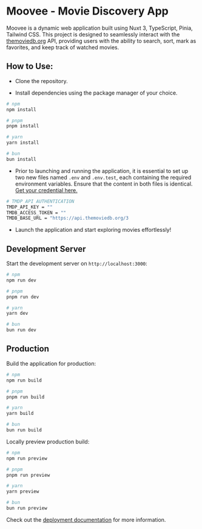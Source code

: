 # **Moovee - Movie Discovery App**

Moovee is a dynamic web application built using Nuxt 3, TypeScript, Pinia, Tailwind CSS. This project is designed to seamlessly interact with the [themoviedb.org](https://themoviedb.org) API, providing users with the ability to search, sort, mark as favorites, and keep track of watched movies.

## **How to Use:**

* Clone the repository.

* Install dependencies using the package manager of your choice.

```bash
# npm
npm install

# pnpm
pnpm install

# yarn
yarn install

# bun
bun install
```

* Prior to launching and running the application, it is essential to set up two new files named `.env` and `.env.test`, each containing the required environment variables. Ensure that the content in both files is identical. [Get your credential here.](https://www.themoviedb.org/settings/api)

```bash
# TMDP API AUTHENTICATION
TMDP_API_KEY = ""
TMDB_ACCESS_TOKEN = "" 
TMDB_BASE_URL = "https://api.themoviedb.org/3
```

* Launch the application and start exploring movies effortlessly!

## Development Server

Start the development server on `http://localhost:3000`:

```bash
# npm
npm run dev

# pnpm
pnpm run dev

# yarn
yarn dev

# bun
bun run dev
```

## Production

Build the application for production:

```bash
# npm
npm run build

# pnpm
pnpm run build

# yarn
yarn build

# bun
bun run build
```

Locally preview production build:

```bash
# npm
npm run preview

# pnpm
pnpm run preview

# yarn
yarn preview

# bun
bun run preview
```

Check out the [deployment documentation](https://nuxt.com/docs/getting-started/deployment) for more information.
